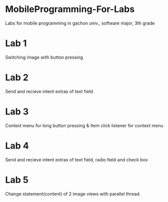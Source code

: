 # MobileProgramming-For-Labs
Labs for mobile programming in gachon univ., software major, 3th grade

# Lab 1
Switching image with button pressing

# Lab 2 
Send and recieve intent extras of text field

# Lab 3
Context menu for long button pressing & Item click listener for context menu

# Lab 4
Send and recieve intent extras of text field, radio field and check box

# Lab 5
Change statement(content) of 2 image views with parallel thread.
